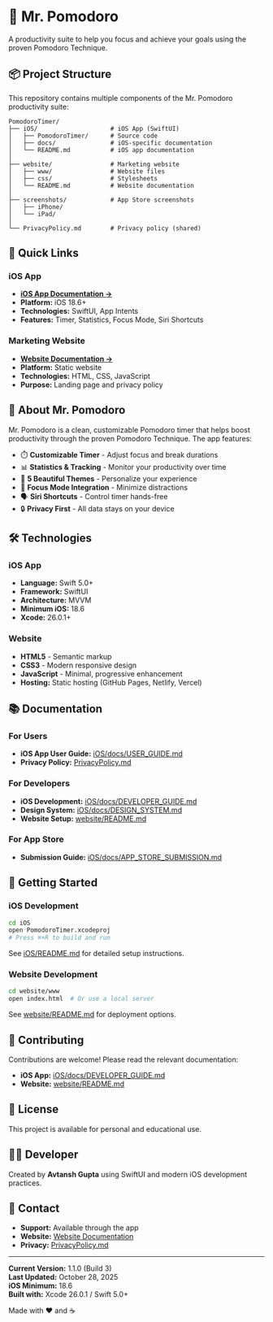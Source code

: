 # 🍅 Mr. Pomodoro

A productivity suite to help you focus and achieve your goals using the proven Pomodoro Technique.

## 📦 Project Structure

This repository contains multiple components of the Mr. Pomodoro productivity suite:

```
PomodoroTimer/
├── iOS/                    # iOS App (SwiftUI)
│   ├── PomodoroTimer/      # Source code
│   ├── docs/               # iOS-specific documentation
│   └── README.md           # iOS app documentation
│
├── website/                # Marketing website
│   ├── www/                # Website files
│   ├── css/                # Stylesheets
│   └── README.md           # Website documentation
│
├── screenshots/            # App Store screenshots
│   ├── iPhone/
│   └── iPad/
│
└── PrivacyPolicy.md        # Privacy policy (shared)
```

## 🚀 Quick Links

### iOS App
- **[iOS App Documentation →](iOS/README.md)**
- **Platform:** iOS 18.6+
- **Technologies:** SwiftUI, App Intents
- **Features:** Timer, Statistics, Focus Mode, Siri Shortcuts

### Marketing Website
- **[Website Documentation →](website/README.md)**
- **Platform:** Static website
- **Technologies:** HTML, CSS, JavaScript
- **Purpose:** Landing page and privacy policy

## 📱 About Mr. Pomodoro

Mr. Pomodoro is a clean, customizable Pomodoro timer that helps boost productivity through the proven Pomodoro Technique. The app features:

- ⏱️ **Customizable Timer** - Adjust focus and break durations
- 📊 **Statistics & Tracking** - Monitor your productivity over time
- 🎨 **5 Beautiful Themes** - Personalize your experience
- 🌙 **Focus Mode Integration** - Minimize distractions
- 🗣️ **Siri Shortcuts** - Control timer hands-free
- 🔒 **Privacy First** - All data stays on your device

## 🛠️ Technologies

### iOS App
- **Language:** Swift 5.0+
- **Framework:** SwiftUI
- **Architecture:** MVVM
- **Minimum iOS:** 18.6
- **Xcode:** 26.0.1+

### Website
- **HTML5** - Semantic markup
- **CSS3** - Modern responsive design
- **JavaScript** - Minimal, progressive enhancement
- **Hosting:** Static hosting (GitHub Pages, Netlify, Vercel)

## 📚 Documentation

### For Users
- **iOS App User Guide:** [iOS/docs/USER_GUIDE.md](iOS/docs/USER_GUIDE.md)
- **Privacy Policy:** [PrivacyPolicy.md](PrivacyPolicy.md)

### For Developers
- **iOS Development:** [iOS/docs/DEVELOPER_GUIDE.md](iOS/docs/DEVELOPER_GUIDE.md)
- **Design System:** [iOS/docs/DESIGN_SYSTEM.md](iOS/docs/DESIGN_SYSTEM.md)
- **Website Setup:** [website/README.md](website/README.md)

### For App Store
- **Submission Guide:** [iOS/docs/APP_STORE_SUBMISSION.md](iOS/docs/APP_STORE_SUBMISSION.md)

## 🚀 Getting Started

### iOS Development
```bash
cd iOS
open PomodoroTimer.xcodeproj
# Press ⌘+R to build and run
```

See [iOS/README.md](iOS/README.md) for detailed setup instructions.

### Website Development
```bash
cd website/www
open index.html  # Or use a local server
```

See [website/README.md](website/README.md) for deployment options.

## 🤝 Contributing

Contributions are welcome! Please read the relevant documentation:
- **iOS App:** [iOS/docs/DEVELOPER_GUIDE.md](iOS/docs/DEVELOPER_GUIDE.md)
- **Website:** [website/README.md](website/README.md)

## 📄 License

This project is available for personal and educational use.

## 👨‍💻 Developer

Created by **Avtansh Gupta** using SwiftUI and modern iOS development practices.

## 📮 Contact

- **Support:** Available through the app
- **Website:** [Website Documentation](website/README.md)
- **Privacy:** [PrivacyPolicy.md](PrivacyPolicy.md)

---

**Current Version:** 1.1.0 (Build 3)  
**Last Updated:** October 28, 2025  
**iOS Minimum:** 18.6  
**Built with:** Xcode 26.0.1 / Swift 5.0+

Made with ❤️ and ☕
